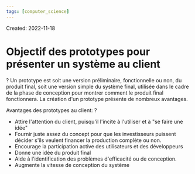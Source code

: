```yaml
---
tags: [computer_science] 
---
```

Created: 2022-11-18

# Objectif des prototypes pour présenter un système au client
?
Un prototype est soit une version préliminaire, fonctionnelle ou non, du produit final, soit une version simple du système final, utilisée dans le cadre de la phase de conception pour montrer comment le produit final fonctionnera. La création d'un prototype présente de nombreux avantages.

Avantages des prototypes au client:
?
- Attire l'attention du client, puisqu'il l'incite à l'utiliser et à "se faire une idée"
- Fournir juste assez du concept pour que les investisseurs puissent décider s'ils veulent financer la production complète ou non.
- Encourage la participation active des utilisateurs et des développeurs
- Donne une idée du produit final
- Aide à l'identification des problèmes d'efficacité ou de conception.
- Augmente la vitesse de conception du système
